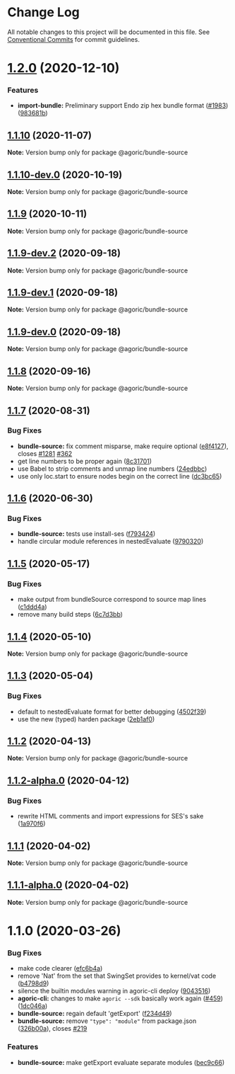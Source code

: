 # Change Log

All notable changes to this project will be documented in this file.
See [Conventional Commits](https://conventionalcommits.org) for commit guidelines.

# [1.2.0](https://github.com/Agoric/agoric-sdk/compare/@agoric/bundle-source@1.1.10...@agoric/bundle-source@1.2.0) (2020-12-10)


### Features

* **import-bundle:** Preliminary support Endo zip hex bundle format ([#1983](https://github.com/Agoric/agoric-sdk/issues/1983)) ([983681b](https://github.com/Agoric/agoric-sdk/commit/983681bfc4bf512b6bd90806ed9220cd4fefc13c))





## [1.1.10](https://github.com/Agoric/agoric-sdk/compare/@agoric/bundle-source@1.1.10-dev.0...@agoric/bundle-source@1.1.10) (2020-11-07)

**Note:** Version bump only for package @agoric/bundle-source





## [1.1.10-dev.0](https://github.com/Agoric/agoric-sdk/compare/@agoric/bundle-source@1.1.9...@agoric/bundle-source@1.1.10-dev.0) (2020-10-19)

**Note:** Version bump only for package @agoric/bundle-source





## [1.1.9](https://github.com/Agoric/agoric-sdk/compare/@agoric/bundle-source@1.1.9-dev.2...@agoric/bundle-source@1.1.9) (2020-10-11)

**Note:** Version bump only for package @agoric/bundle-source





## [1.1.9-dev.2](https://github.com/Agoric/agoric-sdk/compare/@agoric/bundle-source@1.1.9-dev.1...@agoric/bundle-source@1.1.9-dev.2) (2020-09-18)

**Note:** Version bump only for package @agoric/bundle-source





## [1.1.9-dev.1](https://github.com/Agoric/agoric-sdk/compare/@agoric/bundle-source@1.1.9-dev.0...@agoric/bundle-source@1.1.9-dev.1) (2020-09-18)

**Note:** Version bump only for package @agoric/bundle-source





## [1.1.9-dev.0](https://github.com/Agoric/agoric-sdk/compare/@agoric/bundle-source@1.1.8...@agoric/bundle-source@1.1.9-dev.0) (2020-09-18)

**Note:** Version bump only for package @agoric/bundle-source





## [1.1.8](https://github.com/Agoric/agoric-sdk/compare/@agoric/bundle-source@1.1.7...@agoric/bundle-source@1.1.8) (2020-09-16)

**Note:** Version bump only for package @agoric/bundle-source





## [1.1.7](https://github.com/Agoric/agoric-sdk/compare/@agoric/bundle-source@1.1.6...@agoric/bundle-source@1.1.7) (2020-08-31)


### Bug Fixes

* **bundle-source:** fix comment misparse, make require optional ([e8f4127](https://github.com/Agoric/agoric-sdk/commit/e8f412767c5ad8a0e75aa29357a052fd2164e811)), closes [#1281](https://github.com/Agoric/agoric-sdk/issues/1281) [#362](https://github.com/Agoric/agoric-sdk/issues/362)
* get line numbers to be proper again ([8c31701](https://github.com/Agoric/agoric-sdk/commit/8c31701a6b4353e549b7e8891114a41ee48457c8))
* use Babel to strip comments and unmap line numbers ([24edbbc](https://github.com/Agoric/agoric-sdk/commit/24edbbc985500233ea876817228bbccc71b2bac3))
* use only loc.start to ensure nodes begin on the correct line ([dc3bc65](https://github.com/Agoric/agoric-sdk/commit/dc3bc658cc2900a1f074c8d23fd3e5bae9773e18))





## [1.1.6](https://github.com/Agoric/agoric-sdk/compare/@agoric/bundle-source@1.1.5...@agoric/bundle-source@1.1.6) (2020-06-30)


### Bug Fixes

* **bundle-source:** tests use install-ses ([f793424](https://github.com/Agoric/agoric-sdk/commit/f793424ea4314f5cf0fe61c6e49590b2d78e13c6))
* handle circular module references in nestedEvaluate ([9790320](https://github.com/Agoric/agoric-sdk/commit/97903204fa1bd2fd4fec339d7e27e234148ca126))





## [1.1.5](https://github.com/Agoric/agoric-sdk/compare/@agoric/bundle-source@1.1.4...@agoric/bundle-source@1.1.5) (2020-05-17)


### Bug Fixes

* make output from bundleSource correspond to source map lines ([c1ddd4a](https://github.com/Agoric/agoric-sdk/commit/c1ddd4a0a27de9561b3bd827213562d9741e61a8))
* remove many build steps ([6c7d3bb](https://github.com/Agoric/agoric-sdk/commit/6c7d3bb0c70277c22f8eda40525d7240141a5434))





## [1.1.4](https://github.com/Agoric/agoric-sdk/compare/@agoric/bundle-source@1.1.3...@agoric/bundle-source@1.1.4) (2020-05-10)

**Note:** Version bump only for package @agoric/bundle-source





## [1.1.3](https://github.com/Agoric/agoric-sdk/compare/@agoric/bundle-source@1.1.2...@agoric/bundle-source@1.1.3) (2020-05-04)


### Bug Fixes

* default to nestedEvaluate format for better debugging ([4502f39](https://github.com/Agoric/agoric-sdk/commit/4502f39a46096b6f02a3a251989060b3bce4c3b2))
* use the new (typed) harden package ([2eb1af0](https://github.com/Agoric/agoric-sdk/commit/2eb1af08fe3967629a3ce165752fd501a5c85a96))





## [1.1.2](https://github.com/Agoric/agoric-sdk/compare/@agoric/bundle-source@1.1.2-alpha.0...@agoric/bundle-source@1.1.2) (2020-04-13)

**Note:** Version bump only for package @agoric/bundle-source





## [1.1.2-alpha.0](https://github.com/Agoric/agoric-sdk/compare/@agoric/bundle-source@1.1.1...@agoric/bundle-source@1.1.2-alpha.0) (2020-04-12)


### Bug Fixes

* rewrite HTML comments and import expressions for SES's sake ([1a970f6](https://github.com/Agoric/agoric-sdk/commit/1a970f65b67e047711e53949a286f1587b9a2e75))





## [1.1.1](https://github.com/Agoric/agoric-sdk/compare/@agoric/bundle-source@1.1.1-alpha.0...@agoric/bundle-source@1.1.1) (2020-04-02)

**Note:** Version bump only for package @agoric/bundle-source





## [1.1.1-alpha.0](https://github.com/Agoric/agoric-sdk/compare/@agoric/bundle-source@1.1.0...@agoric/bundle-source@1.1.1-alpha.0) (2020-04-02)

**Note:** Version bump only for package @agoric/bundle-source





# 1.1.0 (2020-03-26)


### Bug Fixes

* make code clearer ([efc6b4a](https://github.com/Agoric/bundle-source/commit/efc6b4a369cc23813788f5626c61ec412e4e3f6a))
* remove 'Nat' from the set that SwingSet provides to kernel/vat code ([b4798d9](https://github.com/Agoric/bundle-source/commit/b4798d9e323c4cc16beca8c7f2547bce59334ae4))
* silence the builtin modules warning in agoric-cli deploy ([9043516](https://github.com/Agoric/bundle-source/commit/904351655f8acedd5720e5f0cc3ace83b5cf6192))
* **agoric-cli:** changes to make `agoric --sdk` basically work again ([#459](https://github.com/Agoric/bundle-source/issues/459)) ([1dc046a](https://github.com/Agoric/bundle-source/commit/1dc046a02d5e616d33f48954e307692b43008442))
* **bundle-source:** regain default 'getExport' ([f234d49](https://github.com/Agoric/bundle-source/commit/f234d49be14d50d13249d79f7302aa8e594e23d2))
* **bundle-source:** remove `"type": "module"` from package.json ([326b00a](https://github.com/Agoric/bundle-source/commit/326b00af1f01383df0b3cdf3dbb9f1c6d2273002)), closes [#219](https://github.com/Agoric/bundle-source/issues/219)


### Features

* **bundle-source:** make getExport evaluate separate modules ([bec9c66](https://github.com/Agoric/bundle-source/commit/bec9c661f9bf08ae676ba3ae3707c0e23599a58d))
